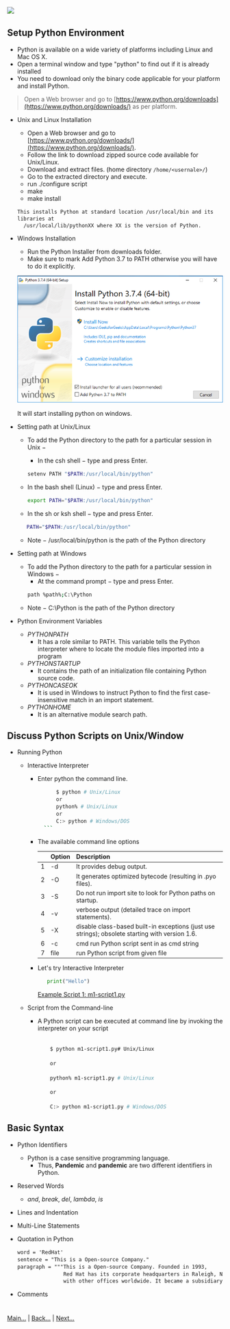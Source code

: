 
![](https://www.python.org/static/img/python-logo.png)

 
## Setup Python Environment

- Python is available on a wide variety of platforms including Linux and Mac OS X.
- Open a terminal window and type "python" to find out if it is already installed 
- You need to download only the binary code applicable for your platform and install Python.

> Open a Web browser and go to [https://www.python.org/downloads](https://www.python.org/downloads/) as per platform.

- Unix and Linux Installation
    - Open a Web browser and go to [https://www.python.org/downloads/](https://www.python.org/downloads/).
    - Follow the link to download zipped source code available for Unix/Linux.
    - Download and extract files. (home directory `/home/<usernale>/`)
    - Go to the extracted directory and execute.
    - run ./configure script
    - make
    - make install
    
    ```
    This installs Python at standard location /usr/local/bin and its libraries at 
      /usr/local/lib/pythonXX where XX is the version of Python.
    ```
    
- Windows Installation
    - Run the Python Installer from downloads folder. 
    - Make sure to mark Add Python 3.7 to PATH otherwise you will have to do it explicitly.
    
    ![](/img/python-install-windows-1.png)
    
    It will start installing python on windows.

- Setting path at Unix/Linux

    - To add the Python directory to the path for a particular session in Unix −
        - In the csh shell − type and press Enter. 
        ```bash
        setenv PATH "$PATH:/usr/local/bin/python"
        ```        
    - In the bash shell (Linux) − type and press Enter.
        ```bash
        export PATH="$PATH:/usr/local/bin/python"
        ```
   
    - In the sh or ksh shell − type and press Enter.
    ```bash
       PATH="$PATH:/usr/local/bin/python"
    ```
    
    - Note − /usr/local/bin/python is the path of the Python directory

- Setting path at Windows
    - To add the Python directory to the path for a particular session in Windows −
       - At the command prompt − type and press Enter.
       ```bash
       path %path%;C:\Python
      ```
    - Note − C:\Python is the path of the Python directory

- Python Environment Variables

    - *PYTHONPATH*
        - It has a role similar to PATH. This variable tells the Python interpreter where to locate the module files
        imported into a program
    - *PYTHONSTARTUP*
        - It contains the path of an initialization file containing Python source code.
    - *PYTHONCASEOK*
        - It is used in Windows to instruct Python to find the first case-insensitive match in an import statement.
    - *PYTHONHOME*
        - It is an alternative module search path.


## Discuss Python Scripts on Unix/Window

- Running Python

    - Interactive Interpreter
      - Enter python the command line.
      
          ```bash     
                $ python # Unix/Linux
                or
                python% # Unix/Linux
                or
                C:> python # Windows/DOS
            ```
      -  The available command line options
        
            |   |Option|Description                                                                                 |
            |---|------|--------------------------------------------------------------------------------------------|   
            |1	|-d	|It provides debug output.                                                                      |
            |2	|-O	|It generates optimized bytecode (resulting in .pyo files).                                     |
            |3	|-S	|Do not run import site to look for Python paths on startup.                                    |
            |4	|-v	|verbose output (detailed trace on import statements).                                          |
            |5	|-X	|disable class-based built-in exceptions (just use strings); obsolete starting with version 1.6.|
            |6	|-c	|cmd  run Python script sent in as cmd string                                                   |
            |7	|file |run Python script from given file                                                            |
            
      - Let's try Interactive Interpreter
    
        ```python
           print("Hello")
        ```
        [Example Script 1: m1-script1.py](/Examples/Module-1/m1-script1.py)
    
    - Script from the Command-line
    
      - A Python script can be executed at command line by invoking the interpreter on your script

        ```bash

            $ python m1-script1.py# Unix/Linux
            
            or

            python% m1-script1.py # Unix/Linux

            or 

            C:> python m1-script1.py # Windows/DOS     
        ```      
   
## Basic Syntax
 
- Python Identifiers
    - Python is a case sensitive programming language. 
      - Thus, **Pandemic** and **pandemic** are two different identifiers in Python.

- Reserved Words
    - *and*, *break*, *del*, *lambda*, *is*

- Lines and Indentation

- Multi-Line Statements

- Quotation in Python

    ```html
    word = 'RedHat'
    sentence = "This is a Open-source Company."
    paragraph = """This is a Open-source Company. Founded in 1993, 
                   Red Hat has its corporate headquarters in Raleigh, North Carolina, 
                   with other offices worldwide. It became a subsidiary of IBM on July 9, 2019."""
    ```
- Comments

#
[Main...](https://github.com/ptoraskar/Python-Learning/blob/master/README.md) | [Back...](/Module-1/3_popularity_and_applications.md) | [Next...](/Module-1/5_variables_to_expressions.md)


